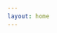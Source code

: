 ```yaml
---
layout: home
---
```


<head>
	<style>

		.thumbnail-grid {
			display: flex;
			flex-direction: row;
			flex-wrap: wrap;
		}

		.thumbnail-grid li {
			list-style-type: none;
			width: 350px;
		}

		.thumbnail-grid figure {
			margin-right: 5px;
		}

		.thumbnail {
			position: relative;
			width: 100%;
			height: 100%;
		}

		.thumbnail .overlay {
		    position: absolute;
		    top: 0;
		    left: 0;
		    width: 100%;
		    height: 100%;
		    display: none;
		}

		.thumbnail:hover .overlay {
		    display: block;
		    background: rgba(0,0,0,0.5);
			color: #fff;
		}

		.thumbnail:hover .overlay h2 {
			margin-left: 10px;
			margin-bottom: 0px;
		}

		.thumbnail:hover .overlay p {
			margin-left: 10px;
			font-size: 12px;
		}
	</style>
</head>

<body>

<div>
	<ul class="thumbnail-grid">
		<li>
			<a href="https://github.com/spectroscopycafe/orbital-chaos" title="Orbital chaos">
				<figure>
					<div class="thumbnail">
						<img src="/images/thumbnails/orbital-chaos.png" alt="orbital-chaos"/>
						<div class="overlay">
							<h2 style="font-weight: bold;">
								Orbital chaos
							</h2>
							<p>
								A project for the 2021 Physics Thinkathon at the University of St Andrews, where we won in the "Most Innovative" category.  
							</p>
						</div>
					</div>
				</figure>
			</a>
		</li>
		<li>
			<a href="/light/bites/2021/03/22/dynamical-billiards.html" title="Billiards on an elliptical table">
				<figure>
					<div class="thumbnail">
						<img src="/images/thumbnails/dynamical-billiards.png" alt="dynamical-billiards"/>
						<div class="overlay">
							<h2 style="font-weight: bold;">
								Billiards on an elliptical table
							</h2>
							<p>
								What happens if you play billiards on an elliptical table? (With one ball, no friction, no pockets, and a lot of free time.)
							</p>
						</div>
					</div>
				</figure>
			</a>
		</li>
		<li>
			<a href="light/bites/2021/02/04/conways-game-of-life.html" title="Conway's game of life">
				<figure>
					<div class="thumbnail">
						<img src="/images/thumbnails/conway-game-of-life.png" alt="conway-game-of-life"/>
						<div class="overlay">
							<h2 style="font-weight: bold;">
								Conway's Game of Life
							</h2>
							<p>
								A simulation of Conway’s Game of Life using Python and pygame, as a nice visualisation of cellular automata
							</p>
						</div>
					</div>
				</figure>
			</a>
		</li>
		<li>
			<a href="light/bites/2021/01/23/rainbows-and-rays.html" title="Rainbows and rays">
				<figure>
					<div class="thumbnail">
						<img src="/images/thumbnails/rainbows-and-rays.png" alt="rainbows-and-rays"/>
						<div class="overlay">
							<h2 style="font-weight: bold;">
								Rainbows and rays
							</h2>
							<p>
								A GeoGebra simulation showing how light interacts with a raindrop to form a rainbow, based on the ray optics descriptions by Newton and Descartes
							</p>
						</div>
					</div>
				</figure>
			</a>
		</li>
	</ul>
</div>

</body>

# **Anson Ho**
Hi! I'm Anson Ho, a recent physics graduate at the [University of St Andrews](https://www.st-andrews.ac.uk/physics-astronomy/). I'm passionate about artificial intelligence and scientific research, as well as trying to tackle [some of the world's most pressing questions](https://80000hours.org/key-ideas/) through [effective altruism](https://www.effectivealtruism.org/articles/introduction-to-effective-altruism/). This blog contains expository writings and updates about my work, and you can find more in the following links: 
- **Personal notes** that I've [written](https://spectroscopycafe.github.io/personal-notes) based on stuff that I've learnt from books, lecture notes and courses
- **Maths and physics simulations** on [Geogebra](https://www.geogebra.org/u/spectroscopycafe)
- **Programming projects** on [GitHub](https://github.com/spectroscopycafe)
- **Writings** for the [St Andrews Physics and Astronomy Magazine](https://pandamagazine.wp.st-andrews.ac.uk/)

<img align="right" style="margin-left:10px;" src="/images/oftw-pledge.jpg" width="275px"/>

## Research
Currently I'm particularly interested in conducting research in the following areas: 
- **Scientific applications of AI**
- **Reinforcement learning**
- **The mathematics of machine learning**
- **AI safety**

These are still subject to change depending on how the research landscape develops over the next few years, and as I learn more about these topics. 

My final year thesis was on the [*Design of photonic crystal waveguides using neural networks*](https://github.com/spectroscopycafe/photonic-crystals-neural-networks), as part of the [nanophotonics group](https://nanophotonics.wp.st-andrews.ac.uk/) under the supervision of Dr Sebastian Schulz. Specifically, I developed an artificial neural network to predict the performance of photonic devices directly from their structural parameters. This allowed for the space of all possible designs to be mapped out orders of magnitude more quickly than existing techniques, and is a promising way of optimising similar devices. 

At the moment I'm working on a summer research project with St Andrews' [organic semiconductor optoelectronics group](https://polyopto.wp.st-andrews.ac.uk/) and [Heriot-Watt University](https://researchportal.hw.ac.uk/en/organisations/school-of-energy-geoscience-infrastructure-and-society), supervised by Prof Graham Turnbull. The project work involves the design of Monte Carlo-based optical models to understand the high light capture efficiency of red coralline algae, as well as image analysis using [3D tomographic reconstruction software](https://github.com/Slicer/Slicer) and [convolutional neural networks](https://github.com/anthonyk91/AssistedVolumeSegmentation). 

## Effective Altruism
There are many serious problems in the world, but only finite time and resources - the focus of [effective altruism](https://www.effectivealtruism.org/articles/introduction-to-effective-altruism/) is thus to figure out how to do the most good given what we have. 

I've been a member of [Effective Altruism St Andrews](https://www.facebook.com/EASaintAndrews/) since September 2020, and helped with the [One for the World St Andrews](https://www.facebook.com/OneForTheWorldStAndrews/) tabling team. I also contributed to the writing of the data and information policy document for [Students for Global Health](https://studentsforglobalhealth.org/) UK. 

My main interest in EA is in the [development and implications of AI](https://80000hours.org/problem-profiles/positively-shaping-artificial-intelligence/), although I'm also interested in working on [science policy](https://www.eacambridge.org/improving-science) and [farmed animal welfare](https://80000hours.org/problem-profiles/factory-farming/). You can view my EA profile [here](https://eahub.org/profile/anson-ho/). 

## Contact
- Issue with code that I've written: [open an issue on GitHub](https://github.com/spectroscopycafe)
- General comments/questions, or anything about this blog: spectroscopycafe at gmail dot com
- Professional correspondence: Either (1) *anson dot ho dot work at gmail dot com*, or (2) *whah at st-andrews dot ac dot uk*